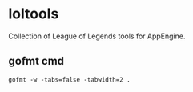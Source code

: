 loltools
========

Collection of League of Legends tools for AppEngine.

gofmt cmd
---------

```
gofmt -w -tabs=false -tabwidth=2 .
```